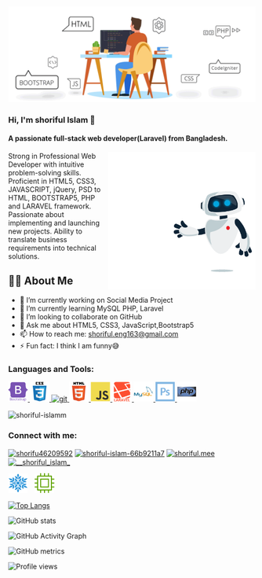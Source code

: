 ![A passionate full-stack web developer(Laravel).](https://github.com/shoriful-Islamm/shoriful-islamm/blob/main/programer.gif)
### Hi, I'm shoriful Islam 👋
#### A passionate full-stack web developer(Laravel) from Bangladesh.
<img align="right" alt="Coding" width="300" src="https://github.com/shoriful-Islamm/shoriful-islamm/blob/main/hello.gif">

Strong in Professional Web Developer with intuitive problem-solving skills. Proficient in HTML5, CSS3, JAVASCRIPT, jQuery, PSD to HTML, BOOTSTRAP5, PHP and LARAVEL framework. Passionate about implementing and launching new projects. Ability to translate business requirements into technical solutions.

## 🙋‍♂️ About Me
- 🔭 I’m currently working on Social Media Project 
- 🌱 I’m currently learning MySQL PHP, Laravel 
- 👯 I’m looking to collaborate on GitHub 
- 💬 Ask me about  HTML5, CSS3, JavaScript,Bootstrap5 
- 📫 How to reach me: shoriful.eng163@gmail.com 
- ⚡ Fun fact: I think I am funny😅

<h3 align="left">Languages and Tools:</h3>
<p align="left"> <a href="https://getbootstrap.com" target="_blank" rel="noreferrer"> <img src="https://raw.githubusercontent.com/devicons/devicon/master/icons/bootstrap/bootstrap-plain-wordmark.svg" alt="bootstrap" width="40" height="40"/> </a> <a href="https://www.w3schools.com/css/" target="_blank" rel="noreferrer"> <img src="https://raw.githubusercontent.com/devicons/devicon/master/icons/css3/css3-original-wordmark.svg" alt="css3" width="40" height="40"/> </a> <a href="https://git-scm.com/" target="_blank" rel="noreferrer"> <img src="https://www.vectorlogo.zone/logos/git-scm/git-scm-icon.svg" alt="git" width="40" height="40"/> </a> <a href="https://www.w3.org/html/" target="_blank" rel="noreferrer"> <img src="https://raw.githubusercontent.com/devicons/devicon/master/icons/html5/html5-original-wordmark.svg" alt="html5" width="40" height="40"/> </a> <a href="https://developer.mozilla.org/en-US/docs/Web/JavaScript" target="_blank" rel="noreferrer"> <img src="https://raw.githubusercontent.com/devicons/devicon/master/icons/javascript/javascript-original.svg" alt="javascript" width="40" height="40"/> </a> <a href="https://laravel.com/" target="_blank" rel="noreferrer"> <img src="https://raw.githubusercontent.com/devicons/devicon/master/icons/laravel/laravel-plain-wordmark.svg" alt="laravel" width="40" height="40"/> </a> <a href="https://www.mysql.com/" target="_blank" rel="noreferrer"> <img src="https://raw.githubusercontent.com/devicons/devicon/master/icons/mysql/mysql-original-wordmark.svg" alt="mysql" width="40" height="40"/> </a> <a href="https://www.photoshop.com/en" target="_blank" rel="noreferrer"> <img src="https://raw.githubusercontent.com/devicons/devicon/master/icons/photoshop/photoshop-line.svg" alt="photoshop" width="40" height="40"/> </a> <a href="https://www.php.net" target="_blank" rel="noreferrer"> <img src="https://raw.githubusercontent.com/devicons/devicon/master/icons/php/php-original.svg" alt="php" width="40" height="40"/> </a> </p>

<p><img align="center" src="https://github-readme-streak-stats.herokuapp.com/?user=shoriful-islamm&" alt="shoriful-islamm" /></p>



<h3 align="left">Connect with me:</h3>
<p align="left">
<a href="https://twitter.com/shorifu46209592" target="blank"><img align="center" src="https://raw.githubusercontent.com/rahuldkjain/github-profile-readme-generator/master/src/images/icons/Social/twitter.svg" alt="shorifu46209592" height="30" width="40" /></a>
<a href="https://linkedin.com/in/shoriful-islam-66b9211a7" target="blank"><img align="center" src="https://raw.githubusercontent.com/rahuldkjain/github-profile-readme-generator/master/src/images/icons/Social/linked-in-alt.svg" alt="shoriful-islam-66b9211a7" height="30" width="40" /></a>
<a href="https://fb.com/shoriful.mee" target="blank"><img align="center" src="https://raw.githubusercontent.com/rahuldkjain/github-profile-readme-generator/master/src/images/icons/Social/facebook.svg" alt="shoriful.mee" height="30" width="40" /></a>
<a href="https://instagram.com/__shoriful_islam_" target="blank"><img align="center" src="https://raw.githubusercontent.com/rahuldkjain/github-profile-readme-generator/master/src/images/icons/Social/instagram.svg" alt="__shoriful_islam_" height="30" width="40" /></a>
</p>  

<a href='https://archiveprogram.github.com/'><img src='https://raw.githubusercontent.com/acervenky/animated-github-badges/master/assets/acbadge.gif' width='40' height='40'></a> <a href='https://docs.github.com/en/developers'><img src='https://raw.githubusercontent.com/acervenky/animated-github-badges/master/assets/devbadge.gif' width='40' height='40'></a> 

[![Top Langs](https://github-readme-stats.vercel.app/api/top-langs/?username=shoriful-Islamm)](https://github.com/anuraghazra/github-readme-stats)

![GitHub stats](https://github-readme-stats.vercel.app/api?username=shoriful-Islamm&show_icons=true)  

![GitHub Activity Graph](https://activity-graph.herokuapp.com/graph?username=shoriful-Islamm)  

![GitHub metrics](https://metrics.lecoq.io/shoriful-Islamm)  
  

![Profile views](https://gpvc.arturio.dev/shoriful-Islamm)  
